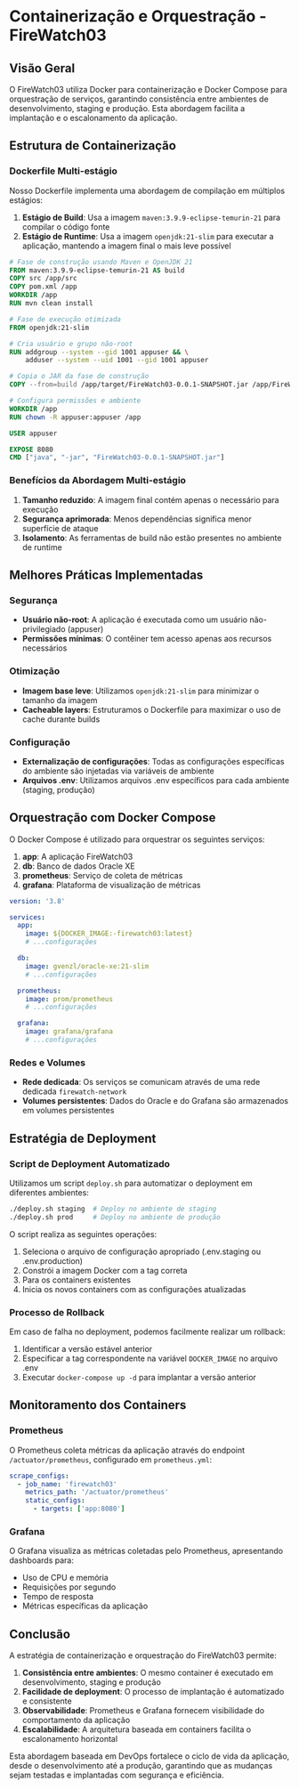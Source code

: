 # Containerização e Orquestração - FireWatch03

## Visão Geral

O FireWatch03 utiliza Docker para containerização e Docker Compose para orquestração de serviços, garantindo consistência entre ambientes de desenvolvimento, staging e produção. Esta abordagem facilita a implantação e o escalonamento da aplicação.

## Estrutura de Containerização

### Dockerfile Multi-estágio

Nosso Dockerfile implementa uma abordagem de compilação em múltiplos estágios:

1. **Estágio de Build**: Usa a imagem `maven:3.9.9-eclipse-temurin-21` para compilar o código fonte
2. **Estágio de Runtime**: Usa a imagem `openjdk:21-slim` para executar a aplicação, mantendo a imagem final o mais leve possível

```Dockerfile
# Fase de construção usando Maven e OpenJDK 21
FROM maven:3.9.9-eclipse-temurin-21 AS build
COPY src /app/src
COPY pom.xml /app
WORKDIR /app
RUN mvn clean install

# Fase de execução otimizada
FROM openjdk:21-slim

# Cria usuário e grupo não-root
RUN addgroup --system --gid 1001 appuser && \
    adduser --system --uid 1001 --gid 1001 appuser

# Copia o JAR da fase de construção
COPY --from=build /app/target/FireWatch03-0.0.1-SNAPSHOT.jar /app/FireWatch03-0.0.1-SNAPSHOT.jar

# Configura permissões e ambiente
WORKDIR /app
RUN chown -R appuser:appuser /app

USER appuser

EXPOSE 8080
CMD ["java", "-jar", "FireWatch03-0.0.1-SNAPSHOT.jar"]
```

### Benefícios da Abordagem Multi-estágio

1. **Tamanho reduzido**: A imagem final contém apenas o necessário para execução
2. **Segurança aprimorada**: Menos dependências significa menor superfície de ataque
3. **Isolamento**: As ferramentas de build não estão presentes no ambiente de runtime

## Melhores Práticas Implementadas

### Segurança

- **Usuário não-root**: A aplicação é executada como um usuário não-privilegiado (appuser)
- **Permissões mínimas**: O contêiner tem acesso apenas aos recursos necessários

### Otimização

- **Imagem base leve**: Utilizamos `openjdk:21-slim` para minimizar o tamanho da imagem
- **Cacheable layers**: Estruturamos o Dockerfile para maximizar o uso de cache durante builds

### Configuração

- **Externalização de configurações**: Todas as configurações específicas do ambiente são injetadas via variáveis de ambiente
- **Arquivos .env**: Utilizamos arquivos .env específicos para cada ambiente (staging, produção)

## Orquestração com Docker Compose

O Docker Compose é utilizado para orquestrar os seguintes serviços:

1. **app**: A aplicação FireWatch03
2. **db**: Banco de dados Oracle XE
3. **prometheus**: Serviço de coleta de métricas
4. **grafana**: Plataforma de visualização de métricas

```yaml
version: '3.8'

services:
  app:
    image: ${DOCKER_IMAGE:-firewatch03:latest}
    # ...configurações

  db:
    image: gvenzl/oracle-xe:21-slim
    # ...configurações

  prometheus:
    image: prom/prometheus
    # ...configurações

  grafana:
    image: grafana/grafana
    # ...configurações
```

### Redes e Volumes

- **Rede dedicada**: Os serviços se comunicam através de uma rede dedicada `firewatch-network`
- **Volumes persistentes**: Dados do Oracle e do Grafana são armazenados em volumes persistentes

## Estratégia de Deployment

### Script de Deployment Automatizado

Utilizamos um script `deploy.sh` para automatizar o deployment em diferentes ambientes:

```bash
./deploy.sh staging  # Deploy no ambiente de staging
./deploy.sh prod     # Deploy no ambiente de produção
```

O script realiza as seguintes operações:
1. Seleciona o arquivo de configuração apropriado (.env.staging ou .env.production)
2. Constrói a imagem Docker com a tag correta
3. Para os containers existentes
4. Inicia os novos containers com as configurações atualizadas

### Processo de Rollback

Em caso de falha no deployment, podemos facilmente realizar um rollback:

1. Identificar a versão estável anterior
2. Especificar a tag correspondente na variável `DOCKER_IMAGE` no arquivo .env
3. Executar `docker-compose up -d` para implantar a versão anterior

## Monitoramento dos Containers

### Prometheus

O Prometheus coleta métricas da aplicação através do endpoint `/actuator/prometheus`, configurado em `prometheus.yml`:

```yaml
scrape_configs:
  - job_name: 'firewatch03'
    metrics_path: '/actuator/prometheus'
    static_configs:
      - targets: ['app:8080']
```

### Grafana

O Grafana visualiza as métricas coletadas pelo Prometheus, apresentando dashboards para:
- Uso de CPU e memória
- Requisições por segundo
- Tempo de resposta
- Métricas específicas da aplicação

## Conclusão

A estratégia de containerização e orquestração do FireWatch03 permite:

1. **Consistência entre ambientes**: O mesmo container é executado em desenvolvimento, staging e produção
2. **Facilidade de deployment**: O processo de implantação é automatizado e consistente
3. **Observabilidade**: Prometheus e Grafana fornecem visibilidade do comportamento da aplicação
4. **Escalabilidade**: A arquitetura baseada em containers facilita o escalonamento horizontal

Esta abordagem baseada em DevOps fortalece o ciclo de vida da aplicação, desde o desenvolvimento até a produção, garantindo que as mudanças sejam testadas e implantadas com segurança e eficiência.